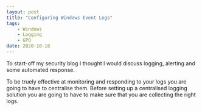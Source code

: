 ```yaml
---
layout: post
title: "Configuring Windows Event Logs"
tags:
    - Windows
    - Logging
    - GPO
date: 2020-10-18
---
```


To start-off my security blog I thought I would discuss logging, alerting and some automated response.

To be truely effective at monitoring and responding to your logs you are going to have to centralise them. Before setting up a centralised logging solution you are going to have to make sure that you are collecting the right logs. 
